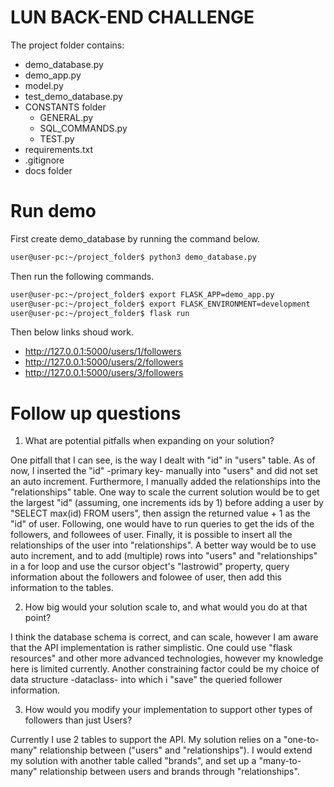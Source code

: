 # LUN BACK-END CHALLENGE
The project folder contains:
- demo_database.py
- demo_app.py
- model.py
- test_demo_database.py
- CONSTANTS folder
    - GENERAL.py
    - SQL_COMMANDS.py
    - TEST.py
- requirements.txt
- .gitignore
- docs folder


# Run demo
First create demo_database by running the command below.

```bash
user@user-pc:~/project_folder$ python3 demo_database.py
```

Then run the following commands.

```bash
user@user-pc:~/project_folder$ export FLASK_APP=demo_app.py
user@user-pc:~/project_folder$ export FLASK_ENVIRONMENT=development
user@user-pc:~/project_folder$ flask run
```

Then below links shoud work.
- http://127.0.0.1:5000/users/1/followers
- http://127.0.0.1:5000/users/2/followers
- http://127.0.0.1:5000/users/3/followers


# Follow up questions
1. What are potential pitfalls when expanding on your solution?

One pitfall that I can see, is the way I dealt with "id" in "users" table. As of now, I inserted the "id" -primary key- manually into "users" and did not set an auto increment. Furthermore, I manually added the relationships into the "relationships" table. One way to scale the current solution would be to get the largest "id" (assuming, one increments ids by 1) before adding a user by "SELECT max(id) FROM users", then assign the returned value + 1 as the "id" of user. Following, one would have to run queries to get the ids of the followers, and followees of user. Finally, it is possible to insert all the relationships of the user into "relationships". A better way would be to use auto increment, and to add (multiple) rows into "users" and "relationships" in a for loop and use the cursor object's "lastrowid" property, query information about the followers and folowee of user, then add this information to the tables.

2. How big would your solution scale to, and what would you do at that point?

I think the database schema is correct, and can scale, however I am aware that the API implementation is rather simplistic. One could use "flask resources" and other more advanced technologies, however my knowledge here is limited currently. Another constraining factor could be my choice of data structure -dataclass- into which i "save" the queried follower information.

3. How would you modify your implementation to support other types of followers than just Users?

Currently I use 2 tables to support the API. My solution relies on a "one-to-many" relationship between ("users" and "relationships").
I would extend my solution with another table called "brands", and set up a "many-to-many" relationship between users and brands through "relationships".